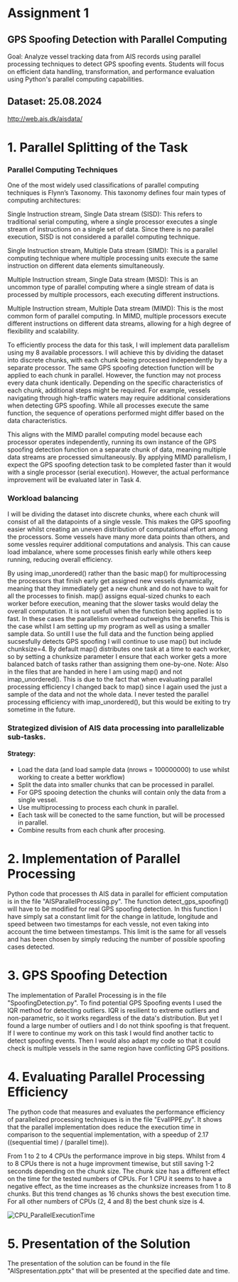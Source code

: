 # Assignment 1
## GPS Spoofing Detection with Parallel Computing

Goal:
Analyze vessel tracking data from AIS records using parallel processing techniques to detect GPS spoofing events. Students will focus on efficient data handling, transformation, and performance evaluation using Python's parallel computing capabilities.

## Dataset: 25.08.2024
http://web.ais.dk/aisdata/  

# 1. Parallel Splitting of the Task

### Parallel Computing Techniques
One of the most widely used classifications of parallel computing techniques is Flynn’s Taxonomy. This taxonomy defines four main types of computing architectures:

Single Instruction stream, Single Data stream (SISD): This refers to traditional serial computing, where a single processor executes a single stream of instructions on a single set of data. Since there is no parallel execution, SISD is not considered a parallel computing technique. 

Single Instruction stream, Multiple Data stream (SIMD): This is a parallel computing technique where multiple processing units execute the same instruction on different data elements simultaneously. 

Multiple Instruction stream, Single Data stream (MISD): This is an uncommon type of parallel computing where a single stream of data is processed by multiple processors, each executing different instructions.

Multiple Instruction stream, Multiple Data stream (MIMD): This is the most common form of parallel computing. In MIMD, multiple processors execute different instructions on different data streams, allowing for a high degree of flexibility and scalability.

To efficiently process the data for this task, I will implement data parallelism using my 8 available processors. I will achieve this by dividing the dataset into discrete chunks, with each chunk being processed independently by a separate processor. The same GPS spoofing detection function will be applied to each chunk in parallel. However, the function may not process every data chunk identically. Depending on the specific characteristics of each chunk, additional steps might be required. For example, vessels navigating through high-traffic waters may require additional considerations when detecting GPS spoofing. While all processes execute the same function, the sequence of operations performed might differ based on the data characteristics.

This aligns with the MIMD parallel computing model because each processor operates independently, running its own instance of the GPS spoofing detection function on a separate chunk of data, meaning multiple data streams are processed simultaneously. By applying MIMD parallelism, I expect the GPS spoofing detection task to be completed faster than it would with a single processor (serial execution). However, the actual performance improvement will be evaluated later in Task 4.

### Workload balancing
I will be dividing the dataset into discrete chunks, where each chunk will consist of all the datapoints of a single vessle. This makes the GPS spoofing easier whilst creating an uneven distribution of computational effort among the processors. Some vessels have many more data points than others, and some vessles requirer additional computations and analysis. This can cause load imbalance, where some processes finish early while others keep running, reducing overall efficiency. 

By using imap_unordered() rather than the basic map() for multiprocessing the processors that finish early get assigned new vessels dynamically, meaning that they immediately get a new chunk and do not have to wait for all the processes to finish. map() assigns equal-sized chunks to each worker before execution, meaning that the slower tasks would delay the overall computation. It is not usefull when the function being applied is to fast. In these cases the parallelism overhead outweighs the benefits. This is the case whilst I am setting up my program as well as using a smaller sample data. So untill I use the full data and the function being applied sucsesfully detects GPS spoofing I will continue to use map() but include chunksize=4. By default map() distributes one task at a time to each worker, so by setting a chunksize parameter I ensure that each worker gets a more balanced batch of tasks rather than assigning them one-by-one. Note: Also in the files that are handed in here I am using map() and not imap_unordered(). This is due to the fact that when evaluating parallel processing efficiency I changed back to map() since I again used the just a sample of the data and not the whole data. I never tested the parallel processing efficiency with imap_unordered(), but this would be exiting to try sometime in the future.

### Strategized division of AIS data processing into parallelizable sub-tasks.

#### Strategy:
*   Load the data (and load sample data (nrows = 100000000) to use whilst working to create a better workflow)
*   Split the data into smaller chunks that can be processed in parallel.
  *  For GPS spooing detection the chunks will contain only the data from a single vessel. 
*   Use multiprocessing to process each chunk in parallel.
  *   Each task will be conected to the same function, but will be processed in parallel.
*   Combine results from each chunk after procesing.

# 2. Implementation of Parallel Processing

Python code that processes th AIS data in parallel for efficient computation is in the file "AISParallelProcessing.py". The function detect_gps_spoofing() will have to be modified for real GPS spoofing detection. In this function I have simply sat a constant limit for the change in latitude, longitude and speed between two timestamps for each vessle, not even taking into account the time between timestamps. This limit is the same for all vessels and has been chosen by simply reducing the number of possible spoofing cases detected. 
 
 # 3. GPS Spoofing Detection
The implementation of Parallel Processing is in the file "SpoofingDetection.py". To find potential GPS Spoofing events I used the IQR method for detecting outliers. IQR is resilient to extreme outliers and non-parametric, so it works regardless of the data's distribution. But yet I found a large number of outliers and I do not think spoofing is that frequent. If I were to continue my work on this task I would find another tactic to detect spoofing events. Then I would also adapt my code so that it could check is multiple vessels in the same region have conflicting GPS positions.

# 4. Evaluating Parallel Processing Efficiency
The python code that measures and evaluates the performance efficiency of parallelized processing techniques is in the file "EvallPPE.py". It shows that the parallel implementation does reduce the execution time in comparison to the sequential implementation, with a speedup of 2.17 ((sequential time) / (parallel time)). 

From 1 to 2 to 4 CPUs the performance improve in big steps. Whilst from 4 to 8 CPUs there is not a huge improvment timewise, but still saving 1-2 seconds depending on the chunk size.  The chunk size has a different effect on the time for the tested numbers of CPUs. For 1 CPU it seems to have a negative effect, as the time increases as the chunksize increases from 1 to 8 chunks. But this trend changes as 16 chunks shows the best execution time. For all other numbers of CPUs (2, 4 and 8) the best chunk size is 4. 

![CPU_ParallelExecutionTime](https://github.com/user-attachments/assets/ffd198c1-cbe7-4a3a-904c-4ffea7010fa3)

# 5. Presentation of the Solution
The presentation of the solution can be found in the file "AISpresentation.pptx" that will be presented at the specified date and time. 
